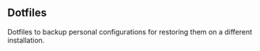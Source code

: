 Dotfiles
--------

Dotfiles to backup personal configurations for restoring them on a different
installation.
